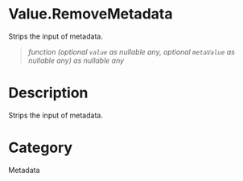 # Value.RemoveMetadata
Strips the input of metadata.
> _function (optional <code>value</code> as nullable any, optional <code>metaValue</code> as nullable any) as nullable any_

# Description 
Strips the input of metadata.
# Category 
Metadata
